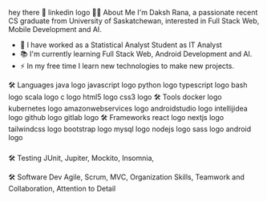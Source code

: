 
hey there 👋
linkedin logo
👩‍💻 About Me
I'm Daksh Rana, a passionate recent CS graduate from University of Saskatchewan, interested in Full Stack Web, Mobile Development and AI.

- 🔭 I have worked as a Statistical Analyst Student as IT Analyst
- 📚 I'm currently learning Full Stack Web, Android Development and AI.
- ⚡ In my free time I learn new technologies to make new projects.

🛠 Languages
java logo  javascript logo  python logo  typescript logo  bash logo  scala logo  c logo  html5 logo  css3 logo
🛠 Tools
docker logo  kubernetes logo  amazonwebservices logo  androidstudio logo  intellijidea logo  github logo  gitlab logo
🛠 Frameworks
react logo  nextjs logo  tailwindcss logo  bootstrap logo  mysql logo  nodejs logo  sass logo  android logo
###
🛠 Testing
JUnit, Jupiter, Mockito, Insomnia,

🛠 Software Dev
Agile, Scrum, MVC, Organization Skills, Teamwork and Collaboration, Attention to Detail
